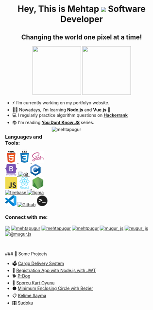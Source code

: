 <h1 align="center">Hey, This is Mehtap <img src="https://raw.githubusercontent.com/aemmadi/aemmadi/master/wave.gif" width="30px"> Software Developer</h1> 
<h2 align="center">Changing the world one pixel at a time!</h2>

<p align="center"> <img src="https://octodex.github.com/images/daftpunktocat-thomas.gif" height="160px" width="160px"> <img src="https://octodex.github.com/images/daftpunktocat-guy.gif" height="160px" width="160px"> </p>

- ⚡ I’m currently working on my portfolyo website.
- 👩‍💻 Nowadays, I’m learning **Node.js** and **Vue.js** 💜
- 💻 I regularly practice algorithm questions on [**Hackerrank**](https://www.hackerrank.com/)
- 📚 I'm reading [**You Dont Know JS**](https://github.com/getify/You-Dont-Know-JS) series.
    <img align="right" src="https://github-readme-stats.vercel.app/api/top-langs?username=mehtapugur&show_icons=true&locale=en&layout=compact" alt="mehtapugur" width="350" height="290"/>

<h3 align="left">Languages and Tools:</h3>
<p align="left" >
  <a href="https://www.w3.org/html/" target="_blank"> <img src="https://raw.githubusercontent.com/devicons/devicon/master/icons/html5/html5-original-wordmark.svg" alt="html5" width="40" height="40" /> </a> 
  <a href="https://www.w3schools.com/css/" target="_blank"> <img src="https://raw.githubusercontent.com/devicons/devicon/master/icons/css3/css3-original-wordmark.svg" alt="css3" width="40" height="40" /> </a>
  <a href="https://sass-lang.com" target="_blank"> <img src="https://raw.githubusercontent.com/devicons/devicon/master/icons/sass/sass-original.svg" alt="sass" width="40" height="40" /> </a>
  <a href="https://getbootstrap.com" target="_blank"> <img src="https://raw.githubusercontent.com/devicons/devicon/master/icons/bootstrap/bootstrap-plain-wordmark.svg" alt="bootstrap" width="40" height="40" /> </a>
  <a href="https://git-scm.com/" target="_blank"> <img src="https://www.vectorlogo.zone/logos/git-scm/git-scm-icon.svg" alt="git" width="40" height="40" /> </a>
  <a href="https://www.cprogramming.com/" target="_blank"> <img src="https://raw.githubusercontent.com/devicons/devicon/master/icons/c/c-original.svg" alt="c" width="40" height="40"/> </a>
  <a href="https://www.javascript.com" target="_blank"> <img src="https://raw.githubusercontent.com/devicons/devicon/master/icons/javascript/javascript-original.svg" alt="javascript" width="40" height="40" /></a>
  <a href="https://reactjs.org/" target="_blank"> <img src="https://raw.githubusercontent.com/devicons/devicon/master/icons/react/react-original-wordmark.svg" alt="react" width="40" height="40"/> </a>
  <a href="https://nodejs.org/en/" target="_blank"> <img src="https://raw.githubusercontent.com/github/explore/80688e429a7d4ef2fca1e82350fe8e3517d3494d/topics/nodejs/nodejs.png" alt="nodejs" width="40" height="40"/> </a>
    <a href="https://firebase.google.com/" target="_blank">
    <img src="https://www.vectorlogo.zone/logos/firebase/firebase-icon.svg" alt="firebase" width="40" height="40" />
 </a>
  <a href="https://www.figma.com/" target="_blank">
      <img src="https://www.vectorlogo.zone/logos/figma/figma-icon.svg" alt="figma" width="40" height="40"/></a>
  <a href="" target="_blank">
      <img src="https://raw.githubusercontent.com/github/explore/master/topics/visual-studio-code/visual-studio-code.png" height="37" /></a>
  <a href="https://www.github.com/" target="_blank">
      <img alt="Github" src="https://img.icons8.com/nolan/40/github.png"/></a>
    <a href="" target="_blank"><img src="https://raw.githubusercontent.com/github/explore/master/topics/terminal/terminal.png" height="36" /></a>
</p>

<h3 align="left">Connect with me:</h3>
<p align="left">
<a href="mailto:mugur.js@gmail.com" target="blank"><img align="center" src="https://user-images.githubusercontent.com/24686636/136243615-faaeb96b-136b-48ae-a508-1905e9cea93f.png"/></a>
<a href="https://www.linkedin.com/in/mehtapugur" target="blank"><img align="center" src="https://raw.githubusercontent.com/rahuldkjain/github-profile-readme-generator/master/src/images/icons/Social/linked-in-alt.svg" alt="mehtapugur" height="30" width="40" /></a>
<a href="https://codepen.io/mehtapugur" target="blank"><img align="center" src="https://github.com/rahuldkjain/github-profile-readme-generator/blob/master/src/images/icons/Social/codepen.svg" alt="mehtapugur" height="30" width="40" /></a>
<a href="https://twitter.com/mehtpugur" target="blank"><img align="center" src="https://user-images.githubusercontent.com/24686636/136242886-b8c6302f-fb3e-4b85-aa43-3609a8b93720.png" alt="mehtpugur"/></a>
<a href="https://discordapp.com/users/522399798926639108/" target="blank"><img align="center" src="https://github.com/rahuldkjain/github-profile-readme-generator/blob/master/src/images/icons/Social/discord.svg" alt="mugur_js" height="40" width="45" /></a>
<a href="https://www.hackerrank.com/mugur_js" target="blank"><img align="center" src="https://raw.githubusercontent.com/rahuldkjain/github-profile-readme-generator/master/src/images/icons/Social/hackerrank.svg" alt="mugur_js" height="30" width="40" /></a>
<a href="https://medium.com/@mugur.js" target="blank"><img align="center" src="https://raw.githubusercontent.com/rahuldkjain/github-profile-readme-generator/master/src/images/icons/Social/medium.svg" alt="@mugur.js" height="30" width="40" /></a></p>
<br><br>
### 📌 Some Projects

- :ballot_box: [Cargo Delivery System](https://github.com/mehtapugur/Cargo-Delivery-System)
- :closed_lock_with_key: [Registration App with Node.js with JWT](https://github.com/mehtapugur/Registration-App-with-Node.js-JWT)
- :dog2: [P-Dog](https://github.com/mehtapugur/P-Dog)
- :flower_playing_cards: [Sporcu Kart Oyunu](https://github.com/mehtapugur/Sporcu-Kart-Oyunu)
- :black_circle: [Minimum Enclosing Circle with Bezier](https://github.com/mehtapugur/MEC-Bezier)
- :clipboard: [Kelime Sayma](https://github.com/mehtapugur/kelimeSayma)
- :control_knobs: [Sudoku](https://github.com/mehtapugur/sudoku)
